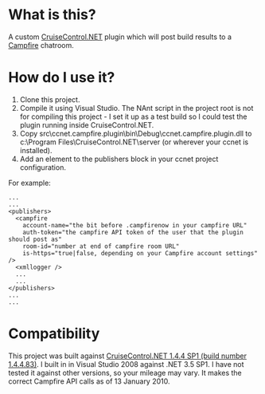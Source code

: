 # What is this?

A custom [CruiseControl.NET](http://ccnet.thoughtworks.com/) plugin which will post build results to a [Campfire](http://www.campfirenow.com) chatroom.

# How do I use it?

1. Clone this project.
1. Compile it using Visual Studio. The NAnt script in the project root is not for compiling this project - I set it up as a test build so I could test the plugin running inside CruiseControl.NET.
1. Copy src\ccnet.campfire.plugin\bin\Debug\ccnet.campfire.plugin.dll to c:\Program Files\CruiseControl.NET\server (or wherever your ccnet is installed).
1. Add an element to the publishers block in your ccnet project configuration.

For example:

    ...
    ...
    <publishers>
      <campfire 
        account-name="the bit before .campfirenow in your campfire URL" 
        auth-token="the campfire API token of the user that the plugin should post as" 
        room-id="number at end of campfire room URL"
        is-https="true|false, depending on your Campfire account settings" />
      <xmllogger />
      ...
      ...
    </publishers>
    ...
    ...

# Compatibility

This project was built against [CruiseControl.NET 1.4.4 SP1 (build number 1.4.4.83)](http://confluence.public.thoughtworks.org/display/CCNET/2009/06/08/CruiseControl.NET+1.4.4+SP1+Released). I built in in Visual Studio 2008 against .NET 3.5 SP1. I have not tested it against other versions, so your mileage may vary. It makes the correct Campfire API calls as of 13 January 2010.